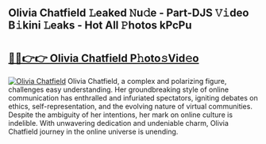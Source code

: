## Olivia Chatfield 𝙻eaked 𝙽u𝚍e - Part-DJS 𝚅𝚒deo B𝚒kini 𝙻eaks - Hot All 𝙿hotos kPcPu

# <h2><a href="http://ld30fr.urlbe.top/?page=Olivia+Chatfield">🔗🔗👉👉 Olivia Chatfield P𝚑oto𝚜Vid𝚎o</a></h2>

[![Olivia Chatfield](https://i.imgur.com/eBuTRDB.gif)](http://ld30fr.urlbe.top/?page=Olivia+Chatfield)
Olivia Chatfield, a complex and polarizing figure, challenges easy understanding. Her groundbreaking style of online communication has enthralled and infuriated spectators, igniting debates on ethics, self-representation, and the evolving nature of virtual communities. Despite the ambiguity of her intentions, her mark on online culture is indelible. With unwavering dedication and undeniable charm, Olivia Chatfield journey in the online universe is unending.
